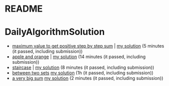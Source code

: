 # README

# DailyAlgorithmSolution

- [maximum value to get positive step by step sum](https://leetcode.com/problems/minimum-value-to-get-positive-step-by-step-sum/) | [my solution](https://github.com/ThallyssonKlein/DailyAlgorithmSolution/blob/master/maximum_value_to_get_positive_step_by_step_sum/solution.py) (5 minutes (it passed, including submission))
- [apple and orange](https://www.hackerrank.com/challenges/apple-and-orange/problem?isFullScreen=true) | [my solution](https://github.com/ThallyssonKlein/DailyAlgorithmSolution/blob/master/apple_and_orange/solution.py) (14 minutes (it passed, including submission))
- [staircase](https://www.hackerrank.com/challenges/staircase/problem?isFullScreen=true) | [my solution](https://github.com/ThallyssonKlein/DailyAlgorithmSolution/blob/master/staircase/solution.py) (8 minutes (it passed, including submission))
- [between two sets](https://www.hackerrank.com/challenges/between-two-sets/problem?isFullScreen=true) [my solution](https://github.com/ThallyssonKlein/DailyAlgorithmSolution/tree/master/between-two-sets) (1h (it passed, including submission))
- [a very big sum](https://www.hackerrank.com/challenges/a-very-big-sum/problem?isFullScreen=true) [my solution](https://github.com/ThallyssonKlein/DailyAlgorithmSolution/blob/master/a_very_big_sum/solution.py) (2 minutes (it passed, including submission))
